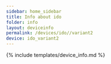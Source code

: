 ```yaml
---
sidebar: home_sidebar
title: Info about ido
folder: info
layout: deviceinfo
permalink: /devices/ido//variant2
device: ido_variant2
---
```

{% include templates/device_info.md %}
